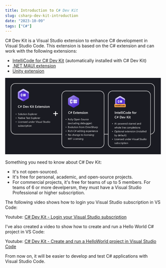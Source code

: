 ```yaml
---
title: Introduction to C# Dev Kit
slug: csharp-dev-kit-introduction
date: "2023-10-09"
tags: ["C#"]
---
```


C# Dev Kit is a Visual Studio extension to enhance C# development in Visual Studio Code. This extension is based on the C# extension and can work with the following extensions:

- [IntelliCode for C# Dev Kit](https://marketplace.visualstudio.com/items?itemName=ms-dotnettools.vscodeintellicode-csharp) (automatically installed with C# Dev Kit)
- [.NET MAUI extension](https://marketplace.visualstudio.com/items?itemName=ms-dotnettools.dotnet-maui)
- [Unity extension](https://marketplace.visualstudio.com/items?itemName=VisualStudioToolsForUnity.vstuc)

![](images/csharp_dev_kit.png)

Something you need to know about C# Dev Kit:

- It's not open-sourced.
- It's free for personal, academic, and open-source projects. 
- For commercial projects, it's free for teams of up to 5 members. For teams of 6 or more develpersm, they must have a Visual Studio Professional or higher subscription.

The following video shows how to login you Visual Studio subscription in VS Code:

Youtube: [C# Dev Kit - Login your Visual Studio subscription](https://www.youtube.com/watch?v=FPwCrmVFawU)

I've also created a video to show how to create and run a Hello World C# project in VS Code:

Youtube: [C# Dev Kit - Create and run a HelloWorld project in Visual Studio Code](https://www.youtube.com/watch?v=MSYtwrLI-jk)

From now on, it will be easier to develop and test C# applications with Visual Studio Code.